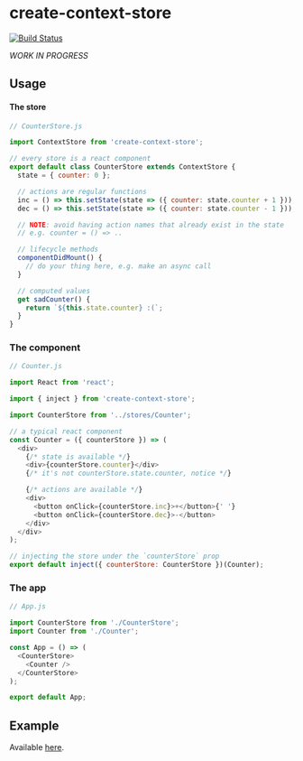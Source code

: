 # create-context-store

[![Build Status](https://travis-ci.org/sonaye/create-context-store.svg?branch=master)](https://travis-ci.org/sonaye/create-context-store)

_WORK IN PROGRESS_

## Usage

#### The store

```js
// CounterStore.js

import ContextStore from 'create-context-store';

// every store is a react component
export default class CounterStore extends ContextStore {
  state = { counter: 0 };

  // actions are regular functions
  inc = () => this.setState(state => ({ counter: state.counter + 1 }));
  dec = () => this.setState(state => ({ counter: state.counter - 1 }));

  // NOTE: avoid having action names that already exist in the state
  // e.g. counter = () => ..

  // lifecycle methods
  componentDidMount() {
    // do your thing here, e.g. make an async call
  }

  // computed values
  get sadCounter() {
    return `${this.state.counter} :(`;
  }
}
```

### The component

```js
// Counter.js

import React from 'react';

import { inject } from 'create-context-store';

import CounterStore from '../stores/Counter';

// a typical react component
const Counter = ({ counterStore }) => (
  <div>
    {/* state is available */}
    <div>{counterStore.counter}</div>
    {/* it's not counterStore.state.counter, notice */}

    {/* actions are available */}
    <div>
      <button onClick={counterStore.inc}>+</button>{' '}
      <button onClick={counterStore.dec}>-</button>
    </div>
  </div>
);

// injecting the store under the `counterStore` prop
export default inject({ counterStore: CounterStore })(Counter);
```

### The app

```js
// App.js

import CounterStore from './CounterStore';
import Counter from './Counter';

const App = () => (
  <CounterStore>
    <Counter />
  </CounterStore>
);

export default App;
```

## Example

Available [here](https://github.com/sonaye/create-context-store/blob/master/src/example).
